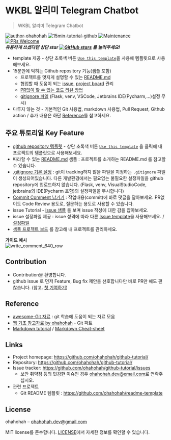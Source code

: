 # WKBL 알리미 Telegram Chatbot 
> WKBL 알리미 Telegram Chatbot 

[![author-ohahohah](https://img.shields.io/badge/author-ohahohah-blue.svg)](https://github.com/ohahohah/)
[![15min-tutorial-github](https://img.shields.io/badge/15min--tutorial-github-red.svg)](https://github.com/topics/15min-tutorial)
[![Maintenance](https://img.shields.io/badge/Maintained%3F-yes-green.svg)](https://github.com/ohahohah/readme-template/graphs/commit-activity) 
[![PRs Welcome](https://img.shields.io/badge/PRs-welcome-brightgreen.svg)](http://makeapullrequest.com)  
***유용하게 쓰셨다면 상단 star [![GitHub stars](https://img.shields.io/github/stars/ohahohah/github-tutorial.svg?style=social)](https://github.com/ohahohah/github-tutorial) 를 눌러주세요!***


- template 제공 - 상단 초록색 버튼 [`Use this template`](https://github.com/ohahohah/github-tutorial/generate)을 사용해 템플릿으로 사용해보세요.
- 15분만에 익히는 Github repository 기능(샘플 포함)
  - 프로젝트를 멋지게 설명할 수 있는 [README.md](https://github.com/ohahohah/github-tutorial/blob/master/README.md)
  - 협업할 때 도움이 되는 [issue](https://github.com/ohahohah/github-tutorial/issues/6), [project board](https://github.com/ohahohah/github-tutorial/projects/1) 관리
  - [PR없이 할 수 있는 코드 리뷰 방법](https://github.com/ohahohah/github-tutorial/issues/7)
  - [gitignore 파일](https://github.com/ohahohah/github-tutorial/blob/master/.gitignore) (Flask, venv, VSCode, Jetbrains IDE(Pycharm,...)설정 무시)
- 다루지 않는 것 - 기본적인 Git 사용법, markdown 사용법, Pull Request, Github action / 추가 내용은 하단 [Reference](#reference)를 참고하세요.  
  
## 주요 튜토리얼  Key Feature
- [github repository 템플릿](https://github.com/ohahohah/github-tutorial/generate) - 상단 초록색 버튼 [`Use this template`](https://github.com/ohahohah/github-tutorial/generate) 을 클릭해 내 프로젝트의 템플릿으로 사용해보세요.
- 따라할 수 있는 [README.md](https://github.com/ohahohah/github-tutorial/blob/master/README.md) 샘플 : 프로젝트를 소개하는 README.md 를 참고할 수 있습니다.
- [.gitignore 기본 설정](https://github.com/ohahohah/github-tutorial/blob/master/.gitignore) : git이 tracking하지 않을 파일을 지정하는 `.gitignore` 파일이 생성되어있습니다. 다른 개발환경에서는 필요없는 불필요한 설정파일을 github repository에 업로드하지 않습니다. (Flask, venv, VisualStudioCode, jetbrains의 IDE(Pycharm 포함)의 설정파일을 무시합니다)
- [Commit Comment 남기기](https://github.com/ohahohah/github-tutorial/issues/7) : 작업내용(commit)에 바로 댓글을 달아보세요. PR없이도 Code Review 용도로, 질문하는 용도로 사용할 수 있습니다.
- issue Tutorial - [issue 샘플](https://github.com/ohahohah/github-tutorial/issues/6) 을 보며 issue 작성에 대한 감을 잡아보세요.
- issue 설정파일 제공 : issue 성격에 따라 다른 [Issue template](https://github.com/ohahohah/github-tutorial/issues/new/choose)을 사용해보세요. / [설정파일](https://github.com/ohahohah/github-tutorial/tree/master/.github/ISSUE_TEMPLATE)
- [샘플 프로젝트 보드](https://github.com/ohahohah/github-tutorial/projects/1) 를 참고해 내 프로젝트를 관리하세요.  
   
**가이드 예시**  
![write_comment_640_row](https://user-images.githubusercontent.com/17819874/79872774-2b17f900-8421-11ea-8449-9e6e1774e4f1.gif)



## Contribution
- Contribution을 환영합니다.
- github issue 로 먼저 Feature, Bug fix 제안을 선호합니다만 바로 PR만 해도 괜찮습니다. (참고. [첫 기여하기](https://github.com/firstcontributions/first-contributions/blob/master/translations/README.ko.md#%EB%B3%80%EA%B2%BD%EC%82%AC%ED%95%AD%EC%9D%84-%EA%B9%83%ED%97%88%EB%B8%8C%EC%97%90-%ED%91%B8%EC%8B%9C%ED%95%98%EA%B8%B0)) 

## Reference
- [awesome-Git 자료](https://github.com/ohahohah/TIL/blob/master/Git_Github_Gitlab/awesomelist.md) : git 학습에 도움이 되는 자료 모음
- [웹 기초 참고자료 by ohahohah](https://www.notion.so/ohahohah/a0c5fd08a99744dd869f9322cc2f0972) - Git 파트 
- [Markdown tutorial](https://www.markdowntutorial.com/kr/) / [Markdown Cheat-sheet](https://www.markdownguide.org/cheat-sheet/)

## Links
- Project homepage: https://github.com/ohahohah/github-tutorial/
- Repository: https://github.com/ohahohah/github-tutorial/
- Issue tracker: https://github.com/ohahohah/github-tutorial/issues
  - 보안 취약점 등의 민감한 이슈인 경우 [ohahohah.dev@email.com](mailto:ohahohah.dev+gh@gmail.com)로 연락주십시오. 
- 관련 프로젝트
  - Git README 템플릿 : https://github.com/ohahohah/readme-template
  
## License
ohahohah – [ohahohah.dev@gmail.com](mailto:ohahohah.dev+gh@gmail.com)  

MIT license를 준수합니다. [LICENSE](LICENSE)에서 자세한 정보를 확인할 수 있습니다.  

